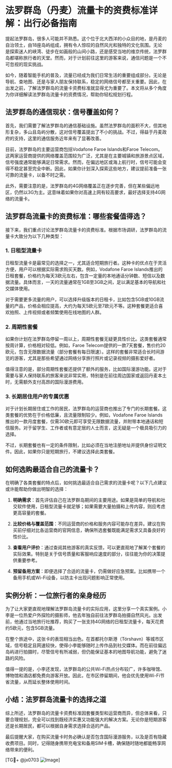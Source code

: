 # 法罗群岛（丹麦）流量卡的资费标准详解：出行必备指南

提起法罗群岛，很多人可能并不熟悉。这个位于北大西洋的小众目的地，是丹麦的自治领土，由18座岛屿组成，拥有令人惊叹的自然风光和独特的文化氛围。无论是探索迷人的峡湾、徒步在如画般的山间小路，还是感受当地的维京传统，法罗群岛都堪称旅行者的天堂。然而，对于计划前往这里的游客来说，通信问题是一个不可忽视的现实挑战。

如今，随着智能手机的普及，流量已经成为我们日常生活的重要组成部分。无论是导航、查地图、还是与家人朋友保持联系，稳定的网络信号都至关重要。因此，在出发之前，了解法罗群岛的流量卡资费标准就显得尤为重要了。本文将从多个角度为你详细解读法罗群岛流量卡的资费情况，帮助你轻松规划行程。

## 法罗群岛的通信现状：信号覆盖如何？

首先，我们需要了解法罗群岛的通信基础设施。虽然法罗群岛的面积不大，但其地形复杂，多山且岛屿分散，这对信号覆盖提出了不小的挑战。不过，得益于丹麦政府的支持，这里的通信服务近年来有了显著改善。

目前，法罗群岛的主要运营商包括Vodafone Faroe Islands和Faroe Telecom。这两家运营商提供的网络覆盖范围较为广泛，尤其是在主要城镇和旅游景点区域，信号强度通常能够满足日常需求。然而，在偏远地区或海上航行时，信号可能会变得不稳定甚至完全中断。因此，如果你计划深入探索这些地方，建议提前准备一张可靠的流量卡，以备不时之需。

此外，需要注意的是，法罗群岛的4G网络覆盖正在逐步完善，但在某些偏远地区，仍然以3G为主。这意味着如果你对高速上网有较高要求，最好选择支持4G网络的流量卡。

## 法罗群岛流量卡的资费标准：哪些套餐值得选？

接下来，我们重点讨论法罗群岛流量卡的资费标准。根据市场调研，法罗群岛的流量卡大致分为以下几种类型：

### 1. 日租型流量卡
日租型流量卡是最常见的选择之一，尤其适合短期旅行者。这种卡的优点在于灵活方便，用户可以根据实际需求购买天数。例如，Vodafone Faroe Islands推出的日租套餐，价格约为每天3欧元左右，包含一定量的本地通话分钟数、短信以及数据流量。具体而言，一天的流量通常在1GB至3GB之间，足以满足基本的导航和社交媒体使用。

对于需要更多流量的用户，可以选择升级版本的日租卡，比如包含5GB或10GB流量的产品，价格会相应提高，大约为每天5欧元至7欧元不等。这种套餐更适合喜欢拍照、上传视频或者频繁使用在线地图的人群。

### 2. 周期性套餐
如果你计划在法罗群岛停留一周以上，周期性套餐无疑更具性价比。这类套餐通常按周计算，价格相对较低。例如，Faroe Telecom提供的一款7天套餐，售价约20欧元，包含无限数据流量（部分套餐有每日限速）。这样的套餐非常适合长时间游览的游客，尤其是那些希望通过网络分享旅行照片或记录视频的摄影爱好者。

值得注意的是，部分周期性套餐还提供了额外的服务，比如国际漫游功能。这对于需要与家人保持联系的旅客来说非常实用，特别是在前往周边国家或返回丹麦本土时，无需额外支付高昂的国际漫游费用。

### 3. 长期居住用户的专属优惠
对于计划长期居住或工作的居民，法罗群岛的运营商也推出了专门的长期套餐。这类套餐的优势在于价格低廉，且流量限制较少。例如，Vodafone Faroe Islands推出的一款月度套餐，仅需30欧元即可享受无限数据流量，并附带本地通话和短信服务。对于留学生、工作者或有意定居的人士而言，这无疑是一个极具吸引力的选择。

不过，长期套餐也有一定的条件限制，比如必须在当地注册地址并提供身份证明文件。因此，如果你只是短期旅行，不建议选择此类套餐。

## 如何选购最适合自己的流量卡？

在明确了各类套餐的特点后，如何挑选最适合自己需求的流量卡呢？以下几点建议或许能帮助你做出明智的选择：

1. **明确需求**：首先评估自己在法罗群岛期间的主要用途。如果是简单的导航和社交软件使用，日租型流量卡就足够；如果需要大量拍摄和上传内容，则应考虑更高容量的套餐。
   
2. **比较价格与覆盖范围**：不同运营商的价格和服务内容可能存在差异。建议在购买前仔细对比各运营商的官网信息，确保所选套餐既能满足需求又具备良好的性价比。

3. **查看用户评价**：通过查阅其他游客的真实反馈，可以更直观地了解某个套餐的实际效果。特别是关于信号质量和客服响应速度的部分，往往能为你的决策提供重要参考。

4. **预留备用方案**：即便选择了合适的流量卡，仍需做好应急预案。比如携带一个备用手机或Wi-Fi设备，以防主卡出现问题影响正常使用。

## 实例分析：一位旅行者的亲身经历

为了让大家更直观地理解法罗群岛流量卡的实际应用，这里分享一个真实案例。小李是一位热爱户外探险的摄影师，他去年独自前往法罗群岛拍摄自然风光。出发前，他通过当地旅行社推荐，购买了一张支持4G网络的日租型流量卡，每天花费约5欧元，包含5GB流量。

在整个旅途中，这张卡的表现相当出色。在首都托尔斯港（Tórshavn）等城市区域，信号稳定且网速较快，使得小李能够随时上传作品到社交媒体。而在前往偏远岛屿进行拍摄时，尽管信号有所减弱，但仍能保证基本的地图导航功能，避免了迷路的风险。

值得一提的是，小李还发现，法罗群岛的公共Wi-Fi热点分布较广，许多咖啡馆、博物馆和酒店都免费向游客开放。因此，在市区停留期间，他会优先使用Wi-Fi节省流量，从而延长整体使用时间。

## 小结：法罗群岛流量卡的选择之道

综上所述，法罗群岛的流量卡资费标准因套餐类型和运营商而异，但总体来看，只要合理规划，完全可以找到既经济实惠又功能强大的解决方案。无论你是短期游客还是长期居民，都可以根据自身需求选择合适的产品。

最后提醒大家，在购买流量卡时务必确认是否包含国际漫游服务，以及是否有隐藏收费项目。同时，记得随身携带充电宝和备用SIM卡槽，确保随时随地都能畅享网络带来的便利。

[TG💪+ @jx0703 ![Image](https://github.com/user-attachments/assets/dbca1d08-cadb-493c-b0ec-ad6f7a83f270)]